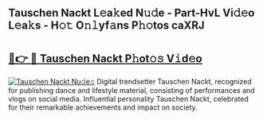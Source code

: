 ## Tauschen Nackt L𝚎a𝚔ed N𝚞𝚍e - Part-HvL Vi𝚍𝚎o L𝚎a𝚔s - H𝚘𝚝 O𝚗𝚕yf𝚊ns P𝚑𝚘tos caXRJ

# <h2><a href="http://kf9xc8.oniu.top/?m=Tauschen+Nackt">🔗👉 🔴 Tauschen Nackt P𝚑ot𝚘𝚜 V𝚒d𝚎o</a></h2>

[![Tauschen Nackt Nu𝚍e𝚜](https://i.imgur.com/0qMVB7G.gif)](http://kf9xc8.oniu.top/?m=Tauschen+Nackt)
Digital trendsetter Tauschen Nackt, recognized for publishing dance and lifestyle material, consisting of performances and vlogs on social media. Influential personality Tauschen Nackt, celebrated for their remarkable achievements and impact on society.  
